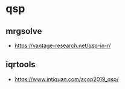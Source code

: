 # qsp

## mrgsolve

- <https://vantage-research.net/qsp-in-r/>

## iqrtools

- <https://www.intiquan.com/acop2019_qsp/>
